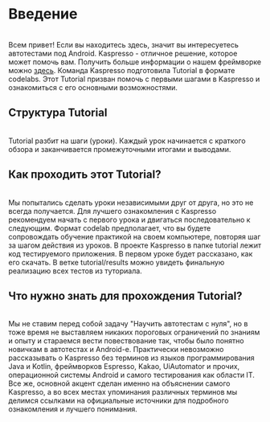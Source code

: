 # Введение
<br> Всем привет!
Если вы находитесь здесь, значит вы интересуетесь автотестами под Android. Kaspresso - отличное решение, которое может помочь вам. Получить больше информации о нашем фреймворке можно [здесь](https://kasperskylab.github.io/Kaspresso/).
Команда Kaspresso подготовила Tutorial в формате codelabs. Этот Tutorial призван помочь с первыми шагами в Kaspresso и ознакомиться с его основными возможностями.

## Структура Tutorial
<br> Tutorial разбит на шаги (уроки). Каждый урок начинается с краткого обзора и заканчивается промежуточными итогами и выводами.

## Как проходить этот Tutorial?
<br> Мы попытались сделать уроки независимыми друг от друга, но это не всегда получается. Для лучшего ознакомления с Kaspresso рекомендуем начать с первого урока и двигаться последовательно к следующим.
Формат codelab предполагает, что вы будете сопровождать обучение практикой на своем компьютере, повторяя шаг за шагом действия из уроков. В проекте Kaspresso в папке tutorial лежит код тестируемого приложения. В первом уроке будет рассказано, как его скачать. В ветке tutorial/results можно увидеть финальную реализацию всех тестов из туториала.

## Что нужно знать для прохождения Tutorial?
<br> Мы не ставим перед собой задачу "Научить автотестам с нуля", но в тоже время не выставляем никаких пороговых ограничений по знаниям и опыту и стараемся вести повествование так, чтобы было понятно новичкам в автотестах и Android-е. Практически невозможно рассказывать о Kaspresso без терминов из языков программирования Java и Kotlin, фреймворков Espresso, Kakao, UiAutomator и прочих, операционной системы Android и самого тестирования как области IT. Все же, основной акцент сделан именно на объяснении самого Kaspresso, а во всех местах упоминания различных терминов мы делимся ссылками на официальные источники для подробного ознакомления и лучшего понимания.
